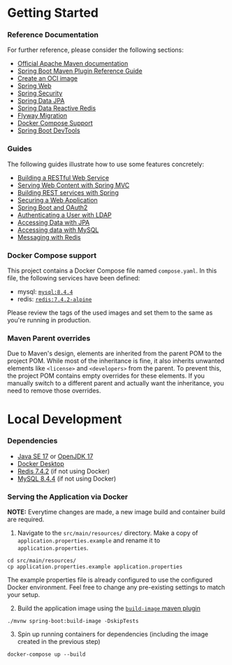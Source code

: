 # Getting Started

### Reference Documentation
For further reference, please consider the following sections:

* [Official Apache Maven documentation](https://maven.apache.org/guides/index.html)
* [Spring Boot Maven Plugin Reference Guide](https://docs.spring.io/spring-boot/3.4.3/maven-plugin)
* [Create an OCI image](https://docs.spring.io/spring-boot/3.4.3/maven-plugin/build-image.html)
* [Spring Web](https://docs.spring.io/spring-boot/3.4.3/reference/web/servlet.html)
* [Spring Security](https://docs.spring.io/spring-boot/3.4.3/reference/web/spring-security.html)
* [Spring Data JPA](https://docs.spring.io/spring-boot/3.4.3/reference/data/sql.html#data.sql.jpa-and-spring-data)
* [Spring Data Reactive Redis](https://docs.spring.io/spring-boot/3.4.3/reference/data/nosql.html#data.nosql.redis)
* [Flyway Migration](https://docs.spring.io/spring-boot/3.4.3/how-to/data-initialization.html#howto.data-initialization.migration-tool.flyway)
* [Docker Compose Support](https://docs.spring.io/spring-boot/3.4.3/reference/features/dev-services.html#features.dev-services.docker-compose)
* [Spring Boot DevTools](https://docs.spring.io/spring-boot/3.4.3/reference/using/devtools.html)

### Guides
The following guides illustrate how to use some features concretely:

* [Building a RESTful Web Service](https://spring.io/guides/gs/rest-service/)
* [Serving Web Content with Spring MVC](https://spring.io/guides/gs/serving-web-content/)
* [Building REST services with Spring](https://spring.io/guides/tutorials/rest/)
* [Securing a Web Application](https://spring.io/guides/gs/securing-web/)
* [Spring Boot and OAuth2](https://spring.io/guides/tutorials/spring-boot-oauth2/)
* [Authenticating a User with LDAP](https://spring.io/guides/gs/authenticating-ldap/)
* [Accessing Data with JPA](https://spring.io/guides/gs/accessing-data-jpa/)
* [Accessing data with MySQL](https://spring.io/guides/gs/accessing-data-mysql/)
* [Messaging with Redis](https://spring.io/guides/gs/messaging-redis/)

### Docker Compose support
This project contains a Docker Compose file named `compose.yaml`.
In this file, the following services have been defined:

* mysql: [`mysql:8.4.4`](https://hub.docker.com/layers/library/mysql/8.4.4/images/sha256-60832e27fa98532ef7b75e634b065dd3809fcfbbe0dc591d6adf30a386d4dcbe)
* redis: [`redis:7.4.2-alpine`](https://hub.docker.com/layers/library/redis/7.4.2-alpine/images/sha256-9cabfa9c15e13f9e4faee0f80d4373cd76e7b8d5a678b9036402b1b0ed9c661b)

Please review the tags of the used images and set them to the same as you're running in production.

### Maven Parent overrides

Due to Maven's design, elements are inherited from the parent POM to the project POM.
While most of the inheritance is fine, it also inherits unwanted elements like `<license>` and `<developers>` from the parent.
To prevent this, the project POM contains empty overrides for these elements.
If you manually switch to a different parent and actually want the inheritance, you need to remove those overrides.

# Local Development

### Dependencies
- [Java SE 17](https://www.oracle.com/java/technologies/javase/jdk17-archive-downloads.html) or [OpenJDK 17](https://formulae.brew.sh/formula/openjdk@17)
- [Docker Desktop](https://www.docker.com/get-started/)
- [Redis 7.4.2](https://redis.io/docs/latest/operate/oss_and_stack/install/install-redis/) (if not using Docker)
- [MySQL 8.4.4](https://dev.mysql.com/downloads/mysql/8.4.html) (if not using Docker)

### Serving the Application via Docker
**NOTE:** Everytime changes are made, a new image build and container build are required.

1. Navigate to the `src/main/resources/` directory. Make a copy of `application.properties.example` and rename it to `application.properties`.
```
cd src/main/resources/
cp application.properties.example application.properties
```

The example properties file is already configured to use the configured Docker environment. Feel free to change any pre-existing settings to match your setup.

2. Build the application image using the [`build-image` maven plugin](https://docs.spring.io/spring-boot/maven-plugin/build-image.html)
```
./mvnw spring-boot:build-image -DskipTests
```

3. Spin up running containers for dependencies (including the image created in the previous step)
```
docker-compose up --build
```

